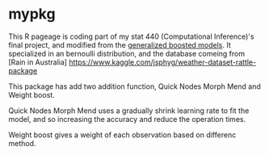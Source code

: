 # mypkg

This R pageage is coding part of my stat 440 (Computational Inference)'s final project, and modified from the [generalized boosted models](https://github.com/gbm-developers/gbm). It specialized in an bernoulli distribution, and the database comeing from [Rain in Australia] https://www.kaggle.com/jsphyg/weather-dataset-rattle-package

This package has add two addition function, Quick Nodes Morph Mend and Weight boost.

Quick Nodes Morph Mend uses a gradually shrink learning rate to fit the model, and so increasing the accuracy and reduce the operation times. 

Weight boost gives a weight of each observation based on differenc method. 


